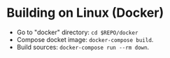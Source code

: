 # Building on Linux (Docker)

- Go to "docker" directory: `cd $REPO/docker`
- Compose docket image: `docker-compose build`.
- Build sources: `docker-compose run --rm down`.
